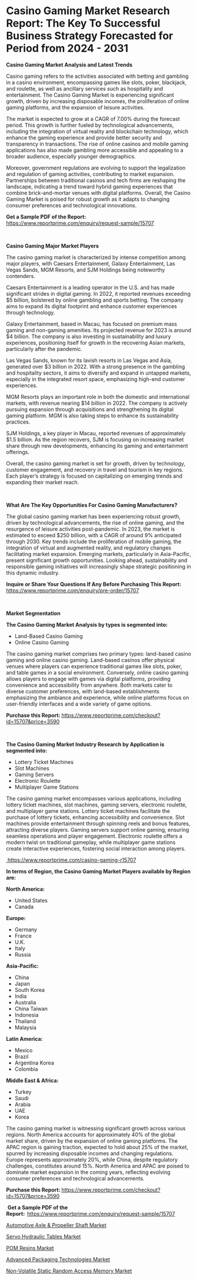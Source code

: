 <p><h1>Casino Gaming Market Research Report: The Key To Successful Business Strategy Forecasted for Period from 2024 - 2031</h1></p><p><strong>Casino Gaming Market Analysis and Latest Trends</strong></p>
<p><p>Casino gaming refers to the activities associated with betting and gambling in a casino environment, encompassing games like slots, poker, blackjack, and roulette, as well as ancillary services such as hospitality and entertainment. The Casino Gaming Market is experiencing significant growth, driven by increasing disposable incomes, the proliferation of online gaming platforms, and the expansion of leisure activities.</p><p>The market is expected to grow at a CAGR of 7.00% during the forecast period. This growth is further fueled by technological advancements, including the integration of virtual reality and blockchain technology, which enhance the gaming experience and provide better security and transparency in transactions. The rise of online casinos and mobile gaming applications has also made gambling more accessible and appealing to a broader audience, especially younger demographics.</p><p>Moreover, government regulations are evolving to support the legalization and regulation of gaming activities, contributing to market expansion. Partnerships between traditional casinos and tech firms are reshaping the landscape, indicating a trend toward hybrid gaming experiences that combine brick-and-mortar venues with digital platforms. Overall, the Casino Gaming Market is poised for robust growth as it adapts to changing consumer preferences and technological innovations.</p></p>
<p><strong>Get a Sample PDF of the Report:&nbsp;</strong> <a href="https://www.reportprime.com/enquiry/request-sample/15707?utm_campaign=1126&utm_medium=2&utm_source=Github&utm_content=ia&utm_term=30112024&utm_id=casino-gaming">https://www.reportprime.com/enquiry/request-sample/15707</a></p>
<p>&nbsp;</p>
<p><strong>Casino Gaming Major Market Players</strong></p>
<p><p>The casino gaming market is characterized by intense competition among major players, with Caesars Entertainment, Galaxy Entertainment, Las Vegas Sands, MGM Resorts, and SJM Holdings being noteworthy contenders. </p><p>Caesars Entertainment is a leading operator in the U.S. and has made significant strides in digital gaming. In 2022, it reported revenues exceeding $5 billion, bolstered by online gambling and sports betting. The company aims to expand its digital footprint and enhance customer experiences through technology.</p><p>Galaxy Entertainment, based in Macau, has focused on premium mass gaming and non-gaming amenities. Its projected revenue for 2023 is around $4 billion. The company is also investing in sustainability and luxury experiences, positioning itself for growth in the recovering Asian markets, particularly after the pandemic.</p><p>Las Vegas Sands, known for its lavish resorts in Las Vegas and Asia, generated over $3 billion in 2022. With a strong presence in the gambling and hospitality sectors, it aims to diversify and expand in untapped markets, especially in the integrated resort space, emphasizing high-end customer experiences.</p><p>MGM Resorts plays an important role in both the domestic and international markets, with revenue nearing $14 billion in 2022. The company is actively pursuing expansion through acquisitions and strengthening its digital gaming platform. MGM is also taking steps to enhance its sustainability practices.</p><p>SJM Holdings, a key player in Macau, reported revenues of approximately $1.5 billion. As the region recovers, SJM is focusing on increasing market share through new developments, enhancing its gaming and entertainment offerings.</p><p>Overall, the casino gaming market is set for growth, driven by technology, customer engagement, and recovery in travel and tourism in key regions. Each player’s strategy is focused on capitalizing on emerging trends and expanding their market reach.</p></p>
<p>&nbsp;</p>
<p><strong>What Are The Key Opportunities For Casino Gaming Manufacturers?</strong></p>
<p><p>The global casino gaming market has been experiencing robust growth, driven by technological advancements, the rise of online gaming, and the resurgence of leisure activities post-pandemic. In 2023, the market is estimated to exceed $250 billion, with a CAGR of around 9% anticipated through 2030. Key trends include the proliferation of mobile gaming, the integration of virtual and augmented reality, and regulatory changes facilitating market expansion. Emerging markets, particularly in Asia-Pacific, present significant growth opportunities. Looking ahead, sustainability and responsible gaming initiatives will increasingly shape strategic positioning in this dynamic industry.</p></p>
<p><strong>Inquire or Share Your Questions If Any Before Purchasing This Report:</strong> <a href="https://www.reportprime.com/enquiry/pre-order/15707?utm_campaign=1126&utm_medium=2&utm_source=Github&utm_content=ia&utm_term=30112024&utm_id=casino-gaming">https://www.reportprime.com/enquiry/pre-order/15707</a></p>
<p>&nbsp;</p>
<p><strong>Market Segmentation</strong></p>
<p><strong>The Casino Gaming Market Analysis by types is segmented into:</strong></p>
<p><ul><li>Land-Based Casino Gaming</li><li>Online Casino Gaming</li></ul></p>
<p><p>The casino gaming market comprises two primary types: land-based casino gaming and online casino gaming. Land-based casinos offer physical venues where players can experience traditional games like slots, poker, and table games in a social environment. Conversely, online casino gaming allows players to engage with games via digital platforms, providing convenience and accessibility from anywhere. Both markets cater to diverse customer preferences, with land-based establishments emphasizing the ambiance and experience, while online platforms focus on user-friendly interfaces and a wide variety of game options.</p></p>
<p><strong>Purchase this Report:&nbsp;</strong><a href="https://www.reportprime.com/checkout?id=15707&price=3590&utm_campaign=1126&utm_medium=2&utm_source=Github&utm_content=ia&utm_term=30112024&utm_id=casino-gaming">https://www.reportprime.com/checkout?id=15707&price=3590</a></p>
<p>&nbsp;</p>
<p><strong>The Casino Gaming Market Industry Research by Application is segmented into:</strong></p>
<p><ul><li>Lottery Ticket Machines</li><li>Slot Machines</li><li>Gaming Servers</li><li>Electronic Roulette</li><li>Multiplayer Game Stations</li></ul></p>
<p><p>The casino gaming market encompasses various applications, including lottery ticket machines, slot machines, gaming servers, electronic roulette, and multiplayer game stations. Lottery ticket machines facilitate the purchase of lottery tickets, enhancing accessibility and convenience. Slot machines provide entertainment through spinning reels and bonus features, attracting diverse players. Gaming servers support online gaming, ensuring seamless operations and player engagement. Electronic roulette offers a modern twist on traditional gameplay, while multiplayer game stations create interactive experiences, fostering social interaction among players.</p></p>
<p><a href="https://www.reportprime.com/casino-gaming-r15707?utm_campaign=1126&utm_medium=2&utm_source=Github&utm_content=ia&utm_term=30112024&utm_id=casino-gaming">&nbsp;https://www.reportprime.com/casino-gaming-r15707</a></p>
<p><strong>In terms of Region, the Casino Gaming Market Players available by Region are:</strong></p>
<p>
    <p> <strong> North America: </strong>
        <ul>
            <li>United States</li>
            <li>Canada</li>
        </ul>
        </p> 
    <p> <strong> Europe: </strong>
        <ul>
            <li>Germany</li>
            <li>France</li>
            <li>U.K.</li>
            <li>Italy</li>
            <li>Russia</li>
        </ul>
        </p> 
    <p> <strong> Asia-Pacific: </strong>
        <ul>
            <li>China</li>
            <li>Japan</li>
            <li>South Korea</li>
            <li>India</li>
            <li>Australia</li>
            <li>China Taiwan</li>
            <li>Indonesia</li>
            <li>Thailand</li>
            <li>Malaysia</li>
        </ul>
        </p> 
    <p> <strong> Latin America: </strong>
        <ul>
            <li>Mexico</li>
            <li>Brazil</li>
            <li>Argentina Korea</li>
            <li>Colombia</li>
        </ul>
        </p> 
    <p> <strong> Middle East & Africa: </strong>
        <ul>
            <li>Turkey</li>
            <li>Saudi</li>
            <li>Arabia</li>
            <li>UAE</li>
            <li>Korea</li>
        </ul>
    </p>
    </p>
<p><p>The casino gaming market is witnessing significant growth across various regions. North America accounts for approximately 40% of the global market share, driven by the expansion of online gaming platforms. The APAC region is gaining traction, expected to hold about 25% of the market, spurred by increasing disposable incomes and changing regulations. Europe represents approximately 20%, while China, despite regulatory challenges, constitutes around 15%. North America and APAC are poised to dominate market expansion in the coming years, reflecting evolving consumer preferences and technological advancements.</p></p>
<p><strong>Purchase this Report: </strong><a href="https://www.reportprime.com/checkout?id=15707&price=3590&utm_campaign=1126&utm_medium=2&utm_source=Github&utm_content=ia&utm_term=30112024&utm_id=casino-gaming">https://www.reportprime.com/checkout?id=15707&price=3590</a></p>
<p>&nbsp;<strong>Get a Sample PDF of the Report:&nbsp;&nbsp;</strong><a href="https://www.reportprime.com/enquiry/request-sample/15707?utm_campaign=1126&utm_medium=2&utm_source=Github&utm_content=ia&utm_term=30112024&utm_id=casino-gaming">https://www.reportprime.com/enquiry/request-sample/15707</a></p>
<p><strong></strong></p>
<p><p><a href="https://www.linkedin.com/pulse/strategic-forecast-automotive-axle-propeller-shaft-market-growth-woble?utm_campaign=1126&utm_medium=2&utm_source=Github&utm_content=ia&utm_term=30112024&utm_id=casino-gaming">Automotive Axle & Propeller Shaft Market</a></p><p><a href="https://issuu.com/reportprime-2/docs/servo-hydraulic-tables-market-size-2030.pptx?utm_campaign=1126&utm_medium=2&utm_source=Github&utm_content=ia&utm_term=30112024&utm_id=casino-gaming">Servo Hydraulic Tables Market</a></p><p><a href="https://www.linkedin.com/pulse/pom-resins-market-global-regional-analysis-focus-region-cssme?utm_campaign=1126&utm_medium=2&utm_source=Github&utm_content=ia&utm_term=30112024&utm_id=casino-gaming">POM Resins Market</a></p><p><a href="https://www.linkedin.com/pulse/in-depth-report-advanced-packaging-technologies-market-types-xmzwf?utm_campaign=1126&utm_medium=2&utm_source=Github&utm_content=ia&utm_term=30112024&utm_id=casino-gaming">Advanced Packaging Technologies Market</a></p><p><a href="https://issuu.com/reportprime-2/docs/non-volatile-static-random-access-memory-market-si?utm_campaign=1126&utm_medium=2&utm_source=Github&utm_content=ia&utm_term=30112024&utm_id=casino-gaming">Non-Volatile Static Random Access Memory Market</a></p></p>
